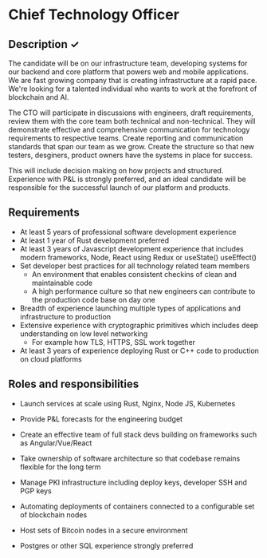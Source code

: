 # Chief Technology Officer

## Description ✓

The candidate will be on our infrastructure team, developing systems for our backend and core platform that powers web and mobile applications. We are fast growing company that is creating infrastructure at a rapid pace. We're looking for a talented individual who wants to work at the forefront of blockchain and AI. 

The CTO will participate in discussions with engineers, draft requirements, review them with the core team both technical and non-technical. They will demonstrate effective and comprehensive communication for technology requirements to respective teams. Create reporting and communication standards that span our team as we grow. Create the structure so that new testers, desginers, product owners have the systems in place for success. 

This will include decision making on how projects and structured. Experience with P&L is strongly preferred, and an ideal candidate will be responsible for the successful launch of our platform and products. 


## Requirements

* At least 5 years of professional software development experience
* At least 1 year of Rust development preferred
* At least 3 years of Javascript development experience that includes modern frameworks, Node, React using Redux or useState() useEffect()
* Set developer best practices for all technology related team members
  * An environment that enables consistent checkins of clean and maintainable code
  * A high performance culture so that new engineers can contribute to the production code base on day one
* Breadth of experience launching multiple types of applications and infrastructure to production
* Extensive experience with cryptographic primitives which includes deep understanding on low level networking
  * For example how TLS, HTTPS, SSL work together
* At least 3 years of experience deploying Rust or C++ code to production on cloud platforms 

## Roles and responsibilities

* Launch services at scale using Rust, Nginx, Node JS, Kubernetes
* Provide P&L forecasts for the engineering budget
* Create an effective team of full stack devs building on frameworks such as Angular/Vue/React
* Take ownership of software architecture so that codebase remains flexible for the long term
* Manage PKI infrastructure including deploy keys, developer SSH and PGP keys


* Automating deployments of containers connected to a configurable set of blockchain nodes
* Host sets of Bitcoin nodes in a secure environment 
* Postgres or other SQL experience strongly preferred
